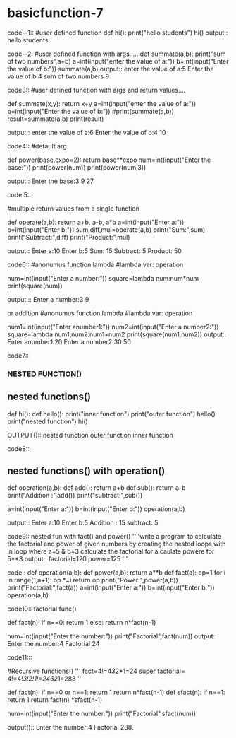 # basicfunction-7
code--1::
   #user defined function
def hi():
    print("hello students")
hi()
output::       hello students


code--2:
#user defined function with args.....
def summate(a,b):
    print("sum of two numbers",a+b)
a=int(input("enter the value of a:"))
b=int(input("Enter the value of b:"))
summate(a,b)
output::
enter the value of a:5
Enter the value of b:4
sum of two numbers 9


code3::
#user defined function with args and return values....

def summate(x,y):
    return x+y
a=int(input("enter the value of a:"))
b=int(input("Enter the value of b:"))
#print(summate(a,b))
result=summate(a,b)
print(result)


output::
enter the value of a:6
Enter the value of b:4
10


code4::
#default arg

def power(base,expo=2):
    return base**expo
num=int(input("Enter the base:"))
print(power(num))
print(power(num,3))

output::
Enter the base:3
9
27


code 5::

#multiple return values from a single function

def operate(a,b):
    return a+b, a-b, a*b
a=int(input("Enter a:"))
b=int(input("Enter b:"))
sum,diff,mul=operate(a,b)
print("Sum:",sum)
print("Subtract:",diff)
print("Product:",mul)

output::
Enter a:10
Enter b:5
Sum: 15
Subtract: 5
Product: 50

code6::
#anonumus function lambda
#lambda var: operation

num=int(input("Enter a number:"))
square=lambda num:num*num
print(square(num))

output:::
Enter a number:3
9


or  addition
#anonumus function lambda
#lambda var: operation

num1=int(input("Enter anumber1:"))
num2=int(input("Enter a number2:"))
square=lambda num1,num2:num1+num2
print(square(num1,num2))
output::
Enter anumber1:20
Enter a number2:30
50


code7::

### NESTED FUNCTION()

## nested functions()

def hi():
    def hello():
        print("inner function")
    print("outer function")
    hello()
print("nested function")
hi()

OUTPUT()::
nested function
outer function
inner function


code8::
## nested functions() with operation()


def operation(a,b):
    def add():
        return a+b
    def sub():
        return a-b
    print("Addition :",add())
    print("subtract:",sub())

a=int(input("Enter a:"))
b=int(input("Enter b:"))
operation(a,b)

output::
Enter a:10
Enter b:5
Addition : 15
subtract: 5

code9:: nested fun with fact() and power()
''''write a program to calculate the factorial and power of given numbers by creating the nested loops with in loop
where a=5 & b=3
 calculate the factorial for a 
caulate powere for 5**3 
output::
factorial=120
power=125
'''

code::
def operation(a,b):
    def power(a,b):
        return a**b
    def fact(a):
        op=1
        for i in range(1,a+1):
            op *=i
        return op
    print("Power:",power(a,b))
    print("Factorial:",fact(a))
a=int(input("Enter a:"))
b=int(input("Enter b:"))
operation(a,b)

code10::
factorial func()

def fact(n):
    if n==0:
        return 1
    else:
        return n*fact(n-1)
    
num=int(input("Enter the number:"))
print("Factorial",fact(num))
output::
Enter the number:4
Factorial 24


code11:::

#Recursive functions()
''' fact=4!=4*3*2*1=24
super factorial= 4!=4!*3!*2!*1!=24*6*2*1=288
'''


def fact(n):
    if n==0 or n==1:
        return 1
    return n*fact(n-1)
def sfact(n):
    if n==1:
        return 1
    return fact(n) *sfact(n-1)
    
num=int(input("Enter the number:"))
print("Factorial",sfact(num))

output()::
Enter the number:4
Factorial 288.
